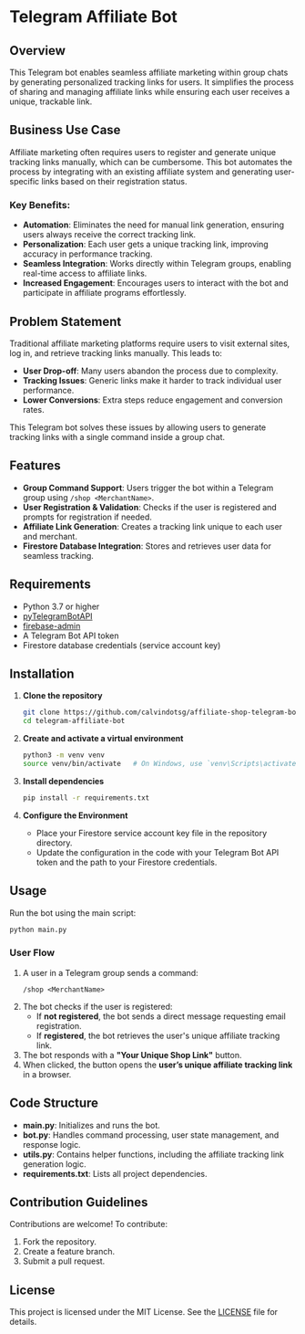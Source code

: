 # Telegram Affiliate Bot

## Overview

This Telegram bot enables seamless affiliate marketing within group chats by generating personalized tracking links for users. It simplifies the process of sharing and managing affiliate links while ensuring each user receives a unique, trackable link.

## Business Use Case

Affiliate marketing often requires users to register and generate unique tracking links manually, which can be cumbersome. This bot automates the process by integrating with an existing affiliate system and generating user-specific links based on their registration status.

### Key Benefits:

- **Automation**: Eliminates the need for manual link generation, ensuring users always receive the correct tracking link.
- **Personalization**: Each user gets a unique tracking link, improving accuracy in performance tracking.
- **Seamless Integration**: Works directly within Telegram groups, enabling real-time access to affiliate links.
- **Increased Engagement**: Encourages users to interact with the bot and participate in affiliate programs effortlessly.

## Problem Statement

Traditional affiliate marketing platforms require users to visit external sites, log in, and retrieve tracking links manually. This leads to:

- **User Drop-off**: Many users abandon the process due to complexity.
- **Tracking Issues**: Generic links make it harder to track individual user performance.
- **Lower Conversions**: Extra steps reduce engagement and conversion rates.

This Telegram bot solves these issues by allowing users to generate tracking links with a single command inside a group chat.

## Features

- **Group Command Support**: Users trigger the bot within a Telegram group using `/shop <MerchantName>`.
- **User Registration & Validation**: Checks if the user is registered and prompts for registration if needed.
- **Affiliate Link Generation**: Creates a tracking link unique to each user and merchant.
- **Firestore Database Integration**: Stores and retrieves user data for seamless tracking.

## Requirements

- Python 3.7 or higher
- [pyTelegramBotAPI](https://github.com/eternnoir/pyTelegramBotAPI)
- [firebase-admin](https://firebase.google.com/docs/admin/setup)
- A Telegram Bot API token
- Firestore database credentials (service account key)

## Installation

1. **Clone the repository**

   ```bash
   git clone https://github.com/calvindotsg/affiliate-shop-telegram-bot.git
   cd telegram-affiliate-bot
   ```

2. **Create and activate a virtual environment**

   ```bash
   python3 -m venv venv
   source venv/bin/activate   # On Windows, use `venv\Scripts\activate`
   ```

3. **Install dependencies**

   ```bash
   pip install -r requirements.txt
   ```

4. **Configure the Environment**

   - Place your Firestore service account key file in the repository directory.
   - Update the configuration in the code with your Telegram Bot API token and the path to your Firestore credentials.

## Usage

Run the bot using the main script:

```bash
python main.py
```

### User Flow

1. A user in a Telegram group sends a command:
   ```
   /shop <MerchantName>
   ```
2. The bot checks if the user is registered:
   - If **not registered**, the bot sends a direct message requesting email registration.
   - If **registered**, the bot retrieves the user's unique affiliate tracking link.
3. The bot responds with a **"Your Unique Shop Link"** button.
4. When clicked, the button opens the **user’s unique affiliate tracking link** in a browser.

## Code Structure

- **main.py**: Initializes and runs the bot.
- **bot.py**: Handles command processing, user state management, and response logic.
- **utils.py**: Contains helper functions, including the affiliate tracking link generation logic.
- **requirements.txt**: Lists all project dependencies.

## Contribution Guidelines

Contributions are welcome! To contribute:

1. Fork the repository.
2. Create a feature branch.
3. Submit a pull request.

## License

This project is licensed under the MIT License. See the [LICENSE](LICENSE) file for details.
